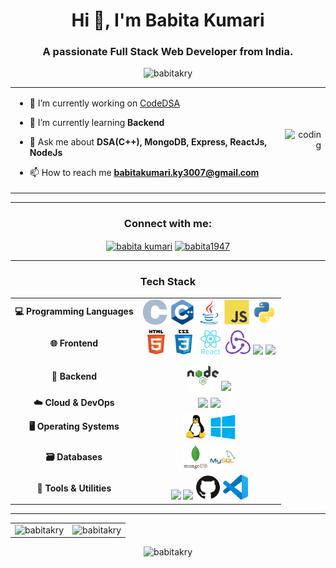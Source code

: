 <h1 align="center">Hi 👋, I'm Babita Kumari</h1>
<h3 align="center">A passionate Full Stack Web Developer from India.</h3>

<p align="center">
  <img src="https://komarev.com/ghpvc/?username=babitakry&label=Profile%20views&color=0e75b6&style=flat" alt="babitakry" />
</p>

<div align="center">
<table>
  <tr>
    <td>

- 🔭 I’m currently working on [CodeDSA](https://github.com/babitakry/codedsa)  
- 🌱 I’m currently learning **Backend**  
- 💬 Ask me about **DSA(C++), MongoDB, Express, ReactJs, NodeJs**  
- 📫 How to reach me **babitakumari.ky3007@gmail.com**

   </td>
   <td align="right">
     <img src="https://img.freepik.com/free-vector/cute-girl-hacker-operating-laptop-cartoon-vector-icon-illustration-people-technology-isolated-flat_138676-9487.jpg?semt=ais_hybrid&w=740" alt="coding" width="300" />
   </td>
  </tr>
</table>
</div>

---

<h3 align="center">Connect with me:</h3>
<p align="center">
<a href="https://linkedin.com/in/babita kumari" target="blank"><img align="center" src="https://raw.githubusercontent.com/rahuldkjain/github-profile-readme-generator/master/src/images/icons/Social/linked-in-alt.svg" alt="babita kumari" height="30" width="40" /></a>
<a href="https://www.leetcode.com/babita1947" target="blank"><img align="center" src="https://raw.githubusercontent.com/rahuldkjain/github-profile-readme-generator/master/src/images/icons/Social/leet-code.svg" alt="babita1947" height="30" width="40" /></a>
</p>

---

<h3 align="center">Tech Stack</h3>

<table align="center">
  <tr>
  <td align="center"><strong>💻 Programming Languages</strong></td>
    <td align="center">
      <img src="https://raw.githubusercontent.com/devicons/devicon/master/icons/c/c-original.svg" width="40" alt="C"/>
      <img src="https://raw.githubusercontent.com/devicons/devicon/master/icons/cplusplus/cplusplus-original.svg" width="40" alt="C++"/>
      <img src="https://raw.githubusercontent.com/devicons/devicon/master/icons/java/java-original.svg" width="40" alt="Java"/>
      <img src="https://raw.githubusercontent.com/devicons/devicon/master/icons/javascript/javascript-original.svg" width="40" alt="JavaScript"/>
      <img src="https://raw.githubusercontent.com/devicons/devicon/master/icons/python/python-original.svg" width="40" alt="Python"/>
    </td>
  </tr>

  <tr>
    <td align="center"><strong>🌐 Frontend</strong></td>
    <td align="center">
      <img src="https://raw.githubusercontent.com/devicons/devicon/master/icons/html5/html5-original-wordmark.svg" width="40"/>
      <img src="https://raw.githubusercontent.com/devicons/devicon/master/icons/css3/css3-original-wordmark.svg" width="40"/>
      <img src="https://raw.githubusercontent.com/devicons/devicon/master/icons/react/react-original-wordmark.svg" width="40"/>
      <img src="https://raw.githubusercontent.com/devicons/devicon/master/icons/redux/redux-original.svg" width="40"/>
      <img src="https://www.vectorlogo.zone/logos/tailwindcss/tailwindcss-icon.svg" width="40"/>
      <img src="https://cdn.worldvectorlogo.com/logos/nextjs-2.svg" width="40"/>
    </td>
  </tr>
  <tr>
    <td align="center"><strong>🧰 Backend</strong></td>
    <td align="center">
      <img src="https://raw.githubusercontent.com/devicons/devicon/master/icons/nodejs/nodejs-original-wordmark.svg" width="50"/>
      <img src="https://upload.wikimedia.org/wikipedia/commons/6/64/Expressjs.png" width="40"/>
    </td>
  </tr>
  <tr>
    <td align="center"><strong>☁️ Cloud & DevOps</strong></td>
    <td align="center">
      <img src="https://www.vectorlogo.zone/logos/firebase/firebase-icon.svg" width="40"/>
      <img src="https://www.vectorlogo.zone/logos/git-scm/git-scm-icon.svg" width="40"/>
    </td>
  </tr>
  <tr>
    <td align="center"><strong>🖥️ Operating Systems</strong></td>
    <td align="center">
      <img src="https://raw.githubusercontent.com/devicons/devicon/master/icons/linux/linux-original.svg" width="40"/>
      <img src="https://raw.githubusercontent.com/devicons/devicon/master/icons/windows8/windows8-original.svg" width="40"/>
    </td>
  </tr>
  <tr>
    <td align="center"><strong>🗃️ Databases</strong></td>
    <td align="center">
      <img src="https://raw.githubusercontent.com/devicons/devicon/master/icons/mongodb/mongodb-original-wordmark.svg" width="40"/>
      <img src="https://raw.githubusercontent.com/devicons/devicon/master/icons/mysql/mysql-original-wordmark.svg" width="40"/>
    </td>
  </tr>
  <tr>
    <td align="center"><strong>🔧 Tools & Utilities</strong></td>
    <td align="center">
      <img src="https://www.vectorlogo.zone/logos/getpostman/getpostman-icon.svg" width="40"/>
      <img src="https://www.vectorlogo.zone/logos/figma/figma-icon.svg" width="40"/>
      <img src="https://raw.githubusercontent.com/devicons/devicon/master/icons/github/github-original.svg" width="40"/>
      <img src="https://raw.githubusercontent.com/devicons/devicon/master/icons/vscode/vscode-original.svg" width="40"/>
    </td>
  </tr>
</table>

---

<table align="center">
  <tr>
    <td>
      <img src="https://github-readme-stats.vercel.app/api/top-langs?username=babitakry&show_icons=true&locale=en&layout=compact" alt="babitakry" />
    </td>
    <td>
      <img src="https://github-readme-stats.vercel.app/api?username=babitakry&show_icons=true&locale=en" alt="babitakry" />
    </td>
  </tr>
</table>

<p align="center">
  <img src="https://github-readme-streak-stats.herokuapp.com/?user=babitakry" alt="babitakry" />
</p>
